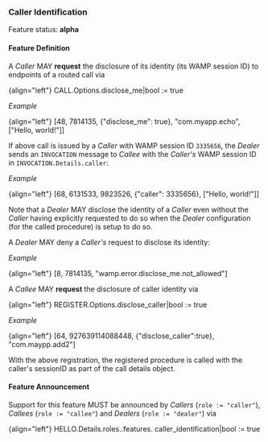### Caller Identification

Feature status: **alpha**

#### Feature Definition

A *Caller* MAY **request** the disclosure of its identity (its WAMP session ID) to endpoints of a routed call via

{align="left"}
        CALL.Options.disclose_me|bool := true

*Example*

{align="left"}
        [48, 7814135, {"disclose_me": true}, "com.myapp.echo", 
            ["Hello, world!"]]

If above call is issued by a *Caller* with WAMP session ID `3335656`, the *Dealer* sends an `INVOCATION` message to *Callee* with the *Caller's* WAMP session ID in `INVOCATION.Details.caller`:

*Example*

{align="left"}
        [68, 6131533, 9823526, {"caller": 3335656}, ["Hello, world!"]]

Note that a *Dealer* MAY disclose the identity of a *Caller* even without the *Caller* having explicitly requested to do so when the *Dealer* configuration (for the called procedure) is setup to do so.

A *Dealer* MAY deny a *Caller's* request to disclose its identity:

*Example*

{align="left"}
        [8, 7814135, "wamp.error.disclose_me.not_allowed"]

A *Callee* MAY **request** the disclosure of caller identity via

{align="left"}
        REGISTER.Options.disclose_caller|bool := true

*Example*

{align="left"}
        [64, 927639114088448, {"disclose_caller":true}, 
            "com.maypp.add2"]

With the above registration, the registered procedure is called with the caller's sessionID as part of the call details object.

#### Feature Announcement

Support for this feature MUST be announced by *Callers* (`role := "caller"`), *Callees* (`role := "callee"`) and *Dealers* (`role := "dealer"`) via

{align="left"}
        HELLO.Details.roles.<role>.features.
             caller_identification|bool := true
